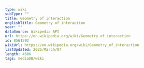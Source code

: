 ```yaml
---
type: wiki
subType: ""
title: Geometry of interaction
englishTitle: Geometry of interaction
year: ""
dataSource: Wikipedia API
url: https://en.wikipedia.org/wiki/Geometry_of_interaction
id: 8561592
wikiUrl: https://en.wikipedia.org/wiki/Geometry_of_interaction
lastUpdated: 2025/March/07
length: 4506
tags: mediaDB/wiki
---
```

